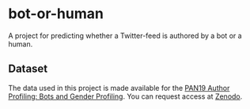 # bot-or-human
A project for predicting whether a Twitter-feed is authored by a bot or a human. 

## Dataset
The data used in this project is made available for the [PAN19 Author Profiling: Bots and Gender Profiling](https://pan.webis.de/clef19/pan19-web/author-profiling.html). You can request access at [Zenodo](https://zenodo.org/record/3692340). 
